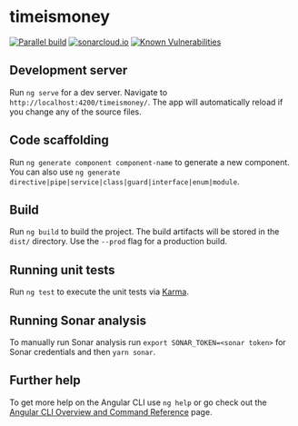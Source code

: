 # timeismoney

[![Parallel build](https://github.com/wiiitek/timeismoney/actions/workflows/parallel-build.yml/badge.svg)](https://github.com/wiiitek/timeismoney/actions/workflows/parallel-build.yml)
[![sonarcloud.io](https://sonarcloud.io/api/project_badges/measure?project=wiiitek_timeismoney&metric=alert_status)](https://sonarcloud.io/dashboard?id=wiiitek_timeismoney)
[![Known Vulnerabilities](https://snyk.io/test/github/wiiitek/timeismoney/badge.svg)](https://snyk.io/test/github/wiiitek/timeismoney)

## Development server

Run `ng serve` for a dev server. Navigate to `http://localhost:4200/timeismoney/`. The app will automatically reload if you change any of the source files.

## Code scaffolding

Run `ng generate component component-name` to generate a new component. You can also use `ng generate directive|pipe|service|class|guard|interface|enum|module`.

## Build

Run `ng build` to build the project. The build artifacts will be stored in the `dist/` directory. Use the `--prod` flag for a production build.

## Running unit tests

Run `ng test` to execute the unit tests via [Karma](https://karma-runner.github.io).

## Running Sonar analysis

To manually run Sonar analysis run `export SONAR_TOKEN=<sonar token>` for Sonar credentials and then `yarn sonar`.

## Further help

To get more help on the Angular CLI use `ng help` or go check out the [Angular CLI Overview and Command Reference](https://angular.io/cli) page.

